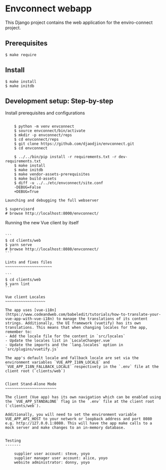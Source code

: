 Envconnect webapp
=================

This Django project contains the web application for the enviro-connect project.

Prerequisites
-------------

    $ make require

Install
-------

    $ make install
    $ make initdb


Development setup: Step-by-step
-------------------------------

Install prerequisites and configurations
~~~~~~~~~~~~~~~~~~~~~~~~~~~~~~~~~~~~~~~~

    $ python -m venv envconnect
    $ source envconnect/bin/activate
    $ mkdir -p envconnect/reps
    $ cd envconnect/reps
    $ git clone https://github.com/djaodjin/envconnect.git
    $ cd envconnect

    $ ../../bin/pip install -r requirements.txt -r dev-requirements.txt
    $ make install
    $ make initdb
    $ make vendor-assets-prerequisites
    $ make build-assets
    $ diff -u ../../etc/envconnect/site.conf
    -DEBUG=False
    +DEBUG=True

Launching and debugging the full webserver
~~~~~~~~~~~~~~~~~~~~~~~~~~~~~~~~~~~~~~~~~~

    $ supervisord
    # browse http://localhost:8000/envconnect/


Running the new Vue client by itself
~~~~~~~~~~~~~~~~~~~~~~~~~~~~~~~~~~~~

```
$ cd clients/web
$ yarn serve
# browse http://localhost:8080/envconnect/
```

Lints and fixes files
~~~~~~~~~~~~~~~~~~~~~

```
$ cd clients/web
$ yarn lint
```

Vue client Locales
~~~~~~~~~~~~~~~~~~

The app uses [vue-i18n](https://www.codeandweb.com/babeledit/tutorials/how-to-translate-your-vue-app-with-vue-i18n) to manage the translations of its content strings. Additionally, the UI framework (vuetify) has its own translations. This means that when changing locales for the app, remember to: 
- Add the locale file for the content in `src/locales`
- Update the locales list in `LocaleChanger.vue`
- Update the imports and the `lang.locales` option in `src/plugins/vuetify.js`

The app's default locale and fallback locale are set via the environment variables `VUE_APP_I18N_LOCALE` and `VUE_APP_I18N_FALLBACK_LOCALE` respectively in the `.env` file at the client root (`clients/web`)


Client Stand-Alone Mode
~~~~~~~~~~~~~~~~~~~~~~~

The client (Vue app) has its own navigation which can be enabled using the `VUE_APP_STANDALONE` flag in the `.env` file at the client root (`clients/web`).

Additionally, you will need to set the environment variable VUE_APP_API_HOST to your network or loopback address and port 8080 e.g. http://127.0.0.1:8080. This will have the app make calls to a mock server and make changes to an in-memory database.


Testing
-------

    supplier user account: steve, yoyo
    supplier manager user account: alice, yoyo
    website administrator: donny, yoyo
